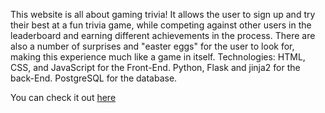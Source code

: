 This website is all about gaming trivia! It allows the user to sign up and try their best at a fun trivia game, 
while competing against other users in the leaderboard and earning different achievements in the process.
There are also a number of surprises and "easter eggs" for the user to look for, making this experience much like a game in itself.
Technologies: HTML, CSS, and JavaScript for the Front-End. Python, Flask and jinja2 for the back-End. PostgreSQL for the database.

You can check it out [here](https://gaming-genius.herokuapp.com/)
